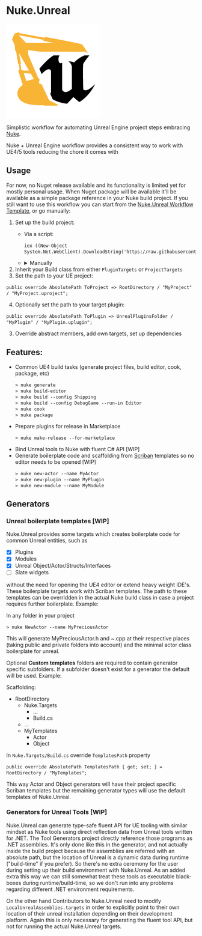 # Nuke.Unreal
![](docs/nu_logo-250.png)

Simplistic workflow for automating Unreal Engine project steps embracing [Nuke](https://nuke.build).

Nuke + Unreal Engine workflow provides a consistent way to work with UE4/5 tools reducing the chore it comes with 

## Usage

For now, no Nuget release available and its functionality is limited yet for mostly personal usage. When Nuget package will be available it'll be available as a simple package reference in your Nuke build project. If you still want to use this workflow you can start from the [Nuke.Unreal Workflow Template](https://github.com/microdee/Nuke.Unreal.WorkflowTemplate), or go manually:

1. Set up the build project:
   * Via a script:
     ```
     iex ((New-Object System.Net.WebClient).DownloadString('https://raw.githubusercontent.com/microdee/Nuke.Unreal.WorkflowTemplate/main/Setup.ps1'))
     ```
   * <details>
      <summary>Manually</summary>
  
     ```
     > dotnet tool install Nuke.GlobalTool --global

     > dotnet new sln --name Build

     > nuke :setup
     # preferably put your build project inside Nuke.Targets folder

     > git submodule add https://github.com/microdee/Nuke.Unreal.git Nuke.Unreal

     > dotnet sln .\Build.sln add .\Nuke.Unreal\src\Nuke.Unreal\Nuke.Unreal.csproj
     > dotnet add .\Nuke.Targets\_build.csproj reference .\Nuke.Unreal\src\Nuke.Unreal\Nuke.Unreal.csproj
     ```
  
     </details>
2. Inherit your Build class from either `PluginTargets` or `ProjectTargets`
3. Set the path to your UE project:
  ```CSharp
  public override AbsolutePath ToProject => RootDirectory / "MyProject" / "MyProject.uproject";
  ```
4. Optionally set the path to your target plugin:
  ```CSharp
  public override AbsolutePath ToPlugin => UnrealPluginsFolder / "MyPlugin" / "MyPlugin.uplugin";
  ```
3. Override abstract members, add own targets, set up dependencies

## Features:
* Common UE4 build tasks (generate project files, build editor, cook, package, etc)
  ```
  > nuke generate
  > nuke build-editor
  > nuke build --config Shipping
  > nuke build --config DebugGame --run-in Editor
  > nuke cook
  > nuke package
  ```
* Prepare plugins for release in Marketplace
  ```
  > nuke make-release --for-marketplace
  ```
* Bind Unreal tools to Nuke with fluent C# API \[WIP\]
* Generate boilerplate code and scaffolding from [Scriban](https://github.com/scriban/scriban) templates so no editor needs to be opened \[WIP\]
    ```
    > nuke new-actor --name MyActor
    > nuke new-plugin --name MyPlugin
    > nuke new-module --name MyModule
    ```

## Generators

### Unreal boilerplate templates \[WIP\]

Nuke.Unreal provides some targets which creates boilerplate code for common Unreal entities, such as

* [x] Plugins
* [x] Modules
* [x] Unreal Object/Actor/Structs/Interfaces
* [ ] Slate widgets

without the need for opening the UE4 editor or extend heavy weight IDE's. These boilerplate targets work with Scriban templates. The path to these templates can be overridden in the actual Nuke build class in case a project requires further boilerplate. Example:

In any folder in your project
```
> nuke NewActor --name MyPreciousActor
```

This will generate MyPreciousActor.h and ~.cpp at their respective places (taking public and private folders into account) and the minimal actor class boilerplate for unreal.

Optional **Custom templates** folders are required to contain generator specific subfolders. If a subfolder doesn't exist for a generator the default will be used. Example:

Scaffolding:
* RootDirectory
  * Nuke.Targets
    * ...
    * Build.cs
  * ...
  * MyTemplates
    * Actor
    * Object

In `Nuke.Targets/Build.cs` override `TemplatesPath` property
```CSharp
public override AbsolutePath TemplatesPath { get; set; } = RootDirectory / "MyTemplates";
```

This way Actor and Object generators will have their project specific Scriban templates but the remaining generator types will use the default templates of Nuke.Unreal. 

### Generators for Unreal Tools \[WIP\]

Nuke.Unreal can generate type-safe fluent API for UE tooling with similar mindset as Nuke tools using direct reflection data from Unreal tools written for .NET. The Tool Generators project directly reference those programs as .NET assemblies. It's only done like this in the generator, and not actually inside the build project because the assemblies are referred with an absolute path, but the location of Unreal is a dynamic data during runtime ("build-time" if you prefer). So there's no extra ceremony for the user during setting up their build environment with Nuke.Unreal. As an added extra this way we can still somewhat treat these tools as executable black-boxes during runtime/build-time, so we don't run into any problems regarding different .NET environment requirements.

On the other hand Contributors to Nuke.Unreal need to modify `LocalUnrealAssemblies.targets` in order to explicitly point to their own location of their unreal installation depending on their development platform. Again this is only necessary for generating the fluent tool API, but not for running the actual Nuke.Unreal targets.
